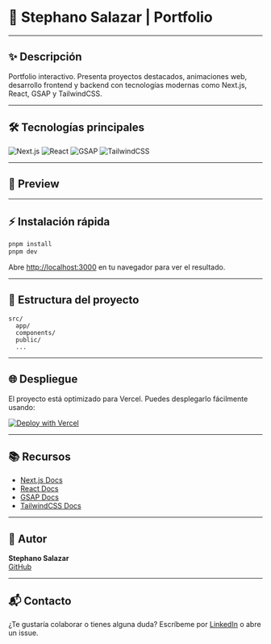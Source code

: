 # 🚀 Stephano Salazar | Portfolio
---

## ✨ Descripción

Portfolio interactivo. Presenta proyectos destacados, animaciones web, desarrollo frontend y backend con tecnologías modernas como Next.js, React, GSAP y TailwindCSS.

---

## 🛠️ Tecnologías principales

![Next.js](https://img.shields.io/badge/Next.js-000?style=for-the-badge&logo=nextdotjs&logoColor=white)
![React](https://img.shields.io/badge/React-20232A?style=for-the-badge&logo=react&logoColor=61DAFB)
![GSAP](https://img.shields.io/badge/GSAP-88CE02?style=for-the-badge&logo=greensock&logoColor=white)
![TailwindCSS](https://img.shields.io/badge/TailwindCSS-38B2AC?style=for-the-badge&logo=tailwindcss&logoColor=white)

---

## 📸 Preview


---

## ⚡ Instalación rápida

```bash
pnpm install
pnpm dev
```

Abre [http://localhost:3000](http://localhost:3000) en tu navegador para ver el resultado.

---

## 🧩 Estructura del proyecto

```
src/
  app/
  components/
  public/
  ...
```

---

## 🌐 Despliegue

El proyecto está optimizado para Vercel. Puedes desplegarlo fácilmente usando:

[![Deploy with Vercel](https://vercel.com/button)](https://vercel.com/new)

---

## 📚 Recursos

- [Next.js Docs](https://nextjs.org/docs)
- [React Docs](https://react.dev/)
- [GSAP Docs](https://greensock.com/docs/)
- [TailwindCSS Docs](https://tailwindcss.com/docs)

---

## 👤 Autor

**Stephano Salazar**  
[GitHub](https://github.com/Stephanosalazar18)

---

## 📬 Contacto

¿Te gustaría colaborar o tienes alguna duda? Escríbeme por [LinkedIn](https://www.linkedin.com/in/gabriel-salazar-792727262/) o abre un issue.
